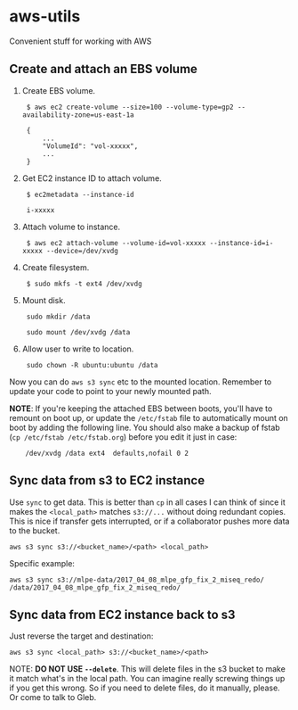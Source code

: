 # aws-utils
Convenient stuff for working with AWS

## Create and attach an EBS volume

1. Create EBS volume.

        $ aws ec2 create-volume --size=100 --volume-type=gp2 --availability-zone=us-east-1a
        
        {
            ...
            "VolumeId": "vol-xxxxx",
            ...
        }
    
2. Get EC2 instance ID to attach volume.

        $ ec2metadata --instance-id
        
        i-xxxxx
        
3. Attach volume to instance.

        $ aws ec2 attach-volume --volume-id=vol-xxxxx --instance-id=i-xxxxx --device=/dev/xvdg
        
4. Create filesystem.

        $ sudo mkfs -t ext4 /dev/xvdg
        
5. Mount disk.

        sudo mkdir /data
        
        sudo mount /dev/xvdg /data
        
6. Allow user to write to location.

        sudo chown -R ubuntu:ubuntu /data
        
Now you can do `aws s3 sync` etc to the mounted location. Remember to update your code to point to your newly mounted path.

**NOTE**: If you're keeping the attached EBS between boots, you'll have to remount on boot up, or update the `/etc/fstab` file to automatically mount on boot by adding the following line. You should also make a backup of fstab (`cp /etc/fstab /etc/fstab.org`) before you edit it just in case:

        /dev/xvdg /data ext4  defaults,nofail 0 2

## Sync data from s3 to EC2 instance

Use `sync` to get data. This is better than `cp` in all cases I can think of since it makes the `<local_path>` matches `s3://...` without doing redundant copies. This is nice if transfer gets interrupted, or if a collaborator pushes more data to the bucket.

    aws s3 sync s3://<bucket_name>/<path> <local_path>
        
Specific example:

    aws s3 sync s3://mlpe-data/2017_04_08_mlpe_gfp_fix_2_miseq_redo/ /data/2017_04_08_mlpe_gfp_fix_2_miseq_redo/
    
## Sync data from EC2 instance back to s3

Just reverse the target and destination:

    aws s3 sync <local_path> s3://<bucket_name>/<path> 
    
NOTE: **DO NOT USE `--delete`**. This will delete files in the s3 bucket to make it match what's in the local path. You can imagine really screwing things up if you get this wrong. So if you need to delete files, do it manually, please. Or come to talk to Gleb.

